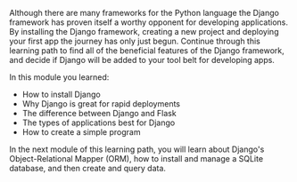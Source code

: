 Although there are many frameworks for the Python language the Django framework has proven itself a worthy opponent for developing applications. By installing the Django framework, creating a new project and deploying your first app the journey has only just begun. Continue through this learning path to find all of the beneficial features of the Django framework, and decide if Django will be added to your tool belt for developing apps. 

In this module you learned:
- How to install Django
- Why Django is great for rapid deployments
- The difference between Django and Flask
- The types of applications best for Django
- How to create a simple program
      
In the next module of this learning path, you will learn about Django's Object-Relational Mapper (ORM), how to install and manage a SQLite database, and then create and query data.
